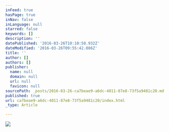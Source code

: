 ```yaml
---
inFeed: true
hasPage: true
inNav: false
inLanguage: null
starred: false
keywords: []
description: ''
datePublished: '2016-03-26T10:10:50.932Z'
dateModified: '2016-03-26T09:55:42.086Z'
title: ''
author: []
authors: []
publisher:
  name: null
  domain: null
  url: null
  favicon: null
sourcePath: _posts/2016-03-26-ca7beae9-a6dc-4011-87e8-73f5a9481c20.md
published: true
url: ca7beae9-a6dc-4011-87e8-73f5a9481c20/index.html
_type: Article

---
```

![](https://the-grid-user-content.s3-us-west-2.amazonaws.com/570459fe-80c7-475f-beef-fe36aa692659.jpg)